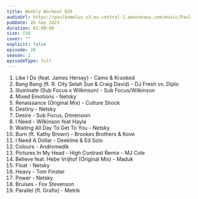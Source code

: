 ```yaml
---
title: Weekly Workout 026
audioUrl: https://paulkomelus.s3.eu-central-1.amazonaws.com/music/Paul-Komelus-Weekly-Workout-026(DnB).mp3
pubDate: 26 Sep 2023
duration: 01:00:00
size: 139
cover: ""
explicit: false
episode: 26
season: 2
episodeType: full
---
```

1. Like I Do (feat. James Hersey) - Camo & Krooked
2. Bang Bang (ft. R. City Selah Sue & Craig David) - DJ Fresh vs. Diplo
3. Illuminate (Sub Focus x Wilkinson) - Sub Focus/Wilkinson
4. Mixed Emotions - Netsky
5. Renaissance (Original Mix) - Culture Shock
6. Destiny - Netsky
7. Desire - Sub Focus, Dimension
8. I Need - Wilkinson feat Hayla
9. Waiting All Day To Get To You - Netsky
10. Burn (ft. Kathy Brown) - Brookes Brothers & Kove
11. I Need A Dollar - Deekline & Ed Solo
12. Colours - Andromedik
13. Pictures In My Head - High Contrast Remix - MJ Cole
14. Believe feat. Hebe Vrijhof (Original Mix) - Maduk
15. Float - Netsky
16. Heavy - Tom Finster
17. Power - Netsky
18. Bruises - Fox Stevenson
19. Parallel (ft. Grafix) - Metrik